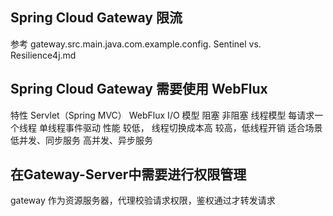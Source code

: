 

## Spring Cloud Gateway 限流

参考 gateway.src.main.java.com.example.config. Sentinel vs. Resilience4j.md


## Spring Cloud Gateway 需要使用 WebFlux


特性	          Servlet（Spring MVC）   	WebFlux
I/O 模型	            阻塞	                 非阻塞
线程模型      	每请求一个线程	    单线程事件驱动
性能	较低，       线程切换成本高	    较高，低线程开销
适合场景	       低并发、同步服务	    高并发、异步服务

## 在Gateway-Server中需要进行权限管理

gateway 作为资源服务器，代理校验请求权限，鉴权通过才转发请求